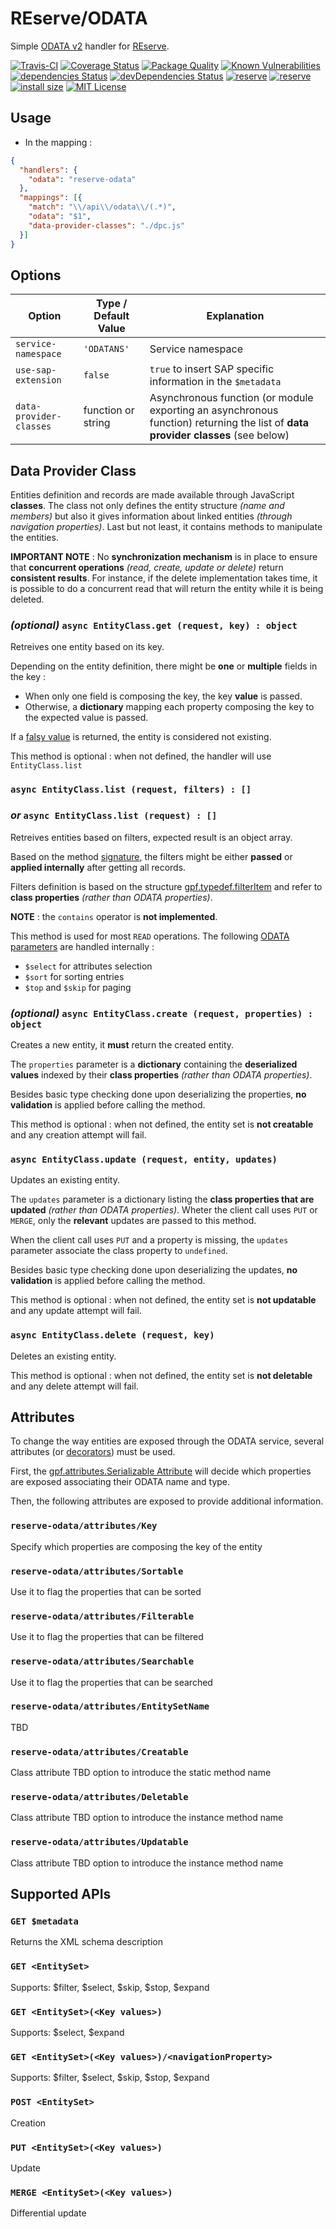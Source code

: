 # REserve/**ODATA**
Simple [ODATA v2](https://www.odata.org/documentation/odata-version-2-0/) handler for [REserve](https://npmjs.com/package/reserve).

[![Travis-CI](https://travis-ci.org/ArnaudBuchholz/reserve-odata.svg?branch=master)](https://travis-ci.org/ArnaudBuchholz/reserve-odata#)
[![Coverage Status](https://coveralls.io/repos/github/ArnaudBuchholz/reserve-odata/badge.svg?branch=master)](https://coveralls.io/github/ArnaudBuchholz/reserve-odata?branch=master)
[![Package Quality](https://npm.packagequality.com/shield/reserve-odata.svg)](https://packagequality.com/#?package=reserve-odata)
[![Known Vulnerabilities](https://snyk.io/test/github/ArnaudBuchholz/reserve-odata/badge.svg?targetFile=package.json)](https://snyk.io/test/github/ArnaudBuchholz/reserve-odata?targetFile=package.json)
[![dependencies Status](https://david-dm.org/ArnaudBuchholz/reserve-odata/status.svg)](https://david-dm.org/ArnaudBuchholz/reserve-odata)
[![devDependencies Status](https://david-dm.org/ArnaudBuchholz/reserve-odata/dev-status.svg)](https://david-dm.org/ArnaudBuchholz/reserve-odata?type=dev)
[![reserve](https://badge.fury.io/js/reserve-odata.svg)](https://www.npmjs.org/package/reserve-odata)
[![reserve](http://img.shields.io/npm/dm/reserve-odata.svg)](https://www.npmjs.org/package/reserve-odata)
[![install size](https://packagephobia.now.sh/badge?p=reserve-odata)](https://packagephobia.now.sh/result?p=reserve-odata)
[![MIT License](https://img.shields.io/badge/License-MIT-yellow.svg)](https://opensource.org/licenses/MIT)

## Usage

* In the mapping :
```json
{
  "handlers": {
    "odata": "reserve-odata"
  },
  "mappings": [{
    "match": "\\/api\\/odata\\/(.*)",
    "odata": "$1",
    "data-provider-classes": "./dpc.js"
  }]
}
```

## Options

| Option | Type / Default Value | Explanation |
|---|---|---|
| `service-namespace` | `'ODATANS'` | Service namespace |
| `use-sap-extension` | `false` | `true` to insert SAP specific information in the `$metadata` |
| `data-provider-classes` | function or string | Asynchronous function (or module exporting an asynchronous function) returning the list of **data provider classes** (see below) |

## Data Provider Class

Entities definition and records are made available through JavaScript **classes**.
The class not only defines the entity structure *(name and members)* but also it gives information about linked entities *(through navigation properties)*. Last but not least, it contains methods to manipulate the entities.

**IMPORTANT NOTE** : No **synchronization mechanism** is in place to ensure that **concurrent operations** *(read, create, update or delete)* return **consistent results**. For instance, if the delete implementation takes time, it is possible to do a concurrent read that will return the entity while it is being deleted.

### *(optional)* `async EntityClass.get (request, key) : object`

Retreives one entity based on its key.

Depending on the entity definition, there might be **one** or **multiple** fields in the key :
* When only one field is composing the key, the key **value** is passed.
* Otherwise, a **dictionary** mapping each property composing the key to the expected value is passed.

If a [falsy value](https://developer.mozilla.org/en-US/docs/Glossary/Falsy) is returned, the entity is considered not existing.

This method is optional : when not defined, the handler will use `EntityClass.list`

### `async EntityClass.list (request, filters) : []`
### *or* `async EntityClass.list (request) : []`

Retreives entities based on filters, expected result is an object array.

Based on the method [signature](https://developer.mozilla.org/en-US/docs/Web/JavaScript/Reference/Global_Objects/Function/length), the filters might be either **passed** or **applied internally** after getting all records.

Filters definition is based on the structure [gpf.typedef.filterItem](https://arnaudbuchholz.github.io/gpf/doc/gpf.typedef.html#.filterItem__anchor) and refer to **class properties** *(rather than ODATA properties)*.

**NOTE** : the `contains` operator is **not implemented**.

This method is used for most `READ` operations. The following [ODATA parameters](https://www.odata.org/documentation/odata-version-2-0/uri-conventions/) are handled internally :
* `$select` for attributes selection
* `$sort` for sorting entries
* `$top` and `$skip` for paging

### *(optional)* `async EntityClass.create (request, properties) : object`

Creates a new entity, it **must** return the created entity.

The `properties` parameter is a **dictionary** containing the **deserialized values** indexed by their **class properties** *(rather than ODATA properties)*.

Besides basic type checking done upon deserializing the properties, **no validation** is applied before calling the method.

This method is optional : when not defined, the entity set is **not creatable** and any creation attempt will fail.

### `async EntityClass.update (request, entity, updates)`

Updates an existing entity.

The `updates` parameter is a dictionary listing the **class properties that are updated** *(rather than ODATA properties)*. Wheter the client call uses `PUT` or `MERGE`, only the **relevant** updates are passed to this method.

When the client call uses `PUT` and a property is missing, the `updates` parameter associate the class property to `undefined`.

Besides basic type checking done upon deserializing the updates, **no validation** is applied before calling the method.

This method is optional : when not defined, the entity set is **not updatable** and any update attempt will fail.

### `async EntityClass.delete (request, key)`

Deletes an existing entity.

This method is optional : when not defined, the entity set is **not deletable** and any delete attempt will fail.

## Attributes

To change the way entities are exposed through the ODATA service, several attributes (or [decorators](https://www.typescriptlang.org/docs/handbook/decorators.html)) must be used.

First, the [gpf.attributes.Serializable Attribute](https://arnaudbuchholz.github.io/gpf/doc/gpf.attributes.Serializable.html) will decide which properties are exposed associating their ODATA name and type.

Then, the following attributes are exposed to provide additional information.

### `reserve-odata/attributes/Key`

Specify which properties are composing the key of the entity

### `reserve-odata/attributes/Sortable`

Use it to flag the properties that can be sorted

### `reserve-odata/attributes/Filterable`

Use it to flag the properties that can be filtered

### `reserve-odata/attributes/Searchable`

Use it to flag the properties that can be searched

### `reserve-odata/attributes/EntitySetName`

TBD

### `reserve-odata/attributes/Creatable`

Class attribute
TBD option to introduce the static method name

### `reserve-odata/attributes/Deletable`

Class attribute
TBD option to introduce the instance method name

### `reserve-odata/attributes/Updatable`

Class attribute
TBD option to introduce the instance method name

## Supported APIs

### `GET $metadata`

Returns the XML schema description

### `GET <EntitySet>`

Supports: $filter, $select, $skip, $stop, $expand

### `GET <EntitySet>(<Key values>)`

Supports: $select, $expand

### `GET <EntitySet>(<Key values>)/<navigationProperty>`

Supports: $filter, $select, $skip, $stop, $expand

### `POST <EntitySet>`

Creation

### `PUT <EntitySet>(<Key values>)`

Update

### `MERGE <EntitySet>(<Key values>)`

Differential update

